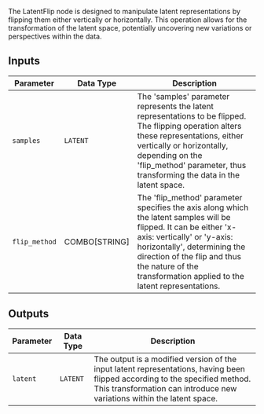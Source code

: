 
The LatentFlip node is designed to manipulate latent representations by flipping them either vertically or horizontally. This operation allows for the transformation of the latent space, potentially uncovering new variations or perspectives within the data.

## Inputs

| Parameter     | Data Type | Description |
|---------------|--------------|-------------|
| `samples`     | `LATENT`     | The 'samples' parameter represents the latent representations to be flipped. The flipping operation alters these representations, either vertically or horizontally, depending on the 'flip_method' parameter, thus transforming the data in the latent space. |
| `flip_method` | COMBO[STRING] | The 'flip_method' parameter specifies the axis along which the latent samples will be flipped. It can be either 'x-axis: vertically' or 'y-axis: horizontally', determining the direction of the flip and thus the nature of the transformation applied to the latent representations. |

## Outputs

| Parameter | Data Type | Description |
|-----------|-------------|-------------|
| `latent`  | `LATENT`    | The output is a modified version of the input latent representations, having been flipped according to the specified method. This transformation can introduce new variations within the latent space. |
